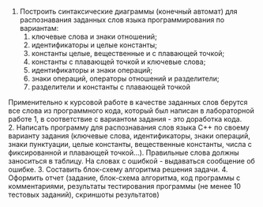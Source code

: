 1. Построить синтаксические диаграммы (конечный автомат) для распознавания заданных слов языка программирования по вариантам:
	1. ключевые слова и знаки отношений;
	2. идентификаторы и целые константы;
	3. константы целые, вещественные и с плавающей точкой;
	4. константы с плавающей точкой и ключевые слова;
	5. идентификаторы и знаки операций;
	6. знаки операций, операторы отношений и разделители;
	7. разделители и константы с плавающей точкой
  
Применительно к курсовой работе в качестве заданных слов берутся все слова из программного кода, который был написан в лабораторной работе 1, в соответствие с вариантом задания - это доработка кода.  
2. Написать программу для распознавания слов языка С++ по своему варианту задания (ключевые слова, идентификаторы, знаки операций, знаки пунктуации, целые константы, вещественные константы, числа с фиксированной и плавающей точкой...). Правильные слова должны заноситься в таблицу. На словах с ошибкой - выдаваться сообщение об ошибке.
3. Составить блок-схему алгоритма решения задачи.
4. Оформить отчет (задание, блок-схема алгоритма, код программы с комментариями, результаты тестирования программы (не менее 10 тестовых заданий), скриншоты результатов)